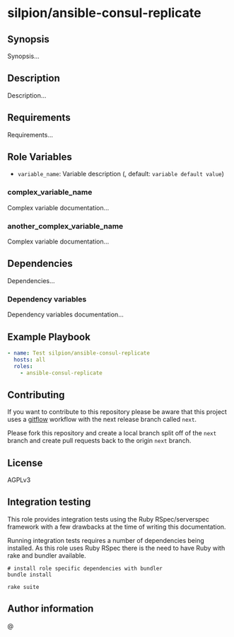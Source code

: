 # silpion/ansible-consul-replicate

## Synopsis

Synopsis...

## Description

Description...

## Requirements

Requirements...

## Role Variables

* ``variable_name``: Variable description (<!variable type>, default: ``variable default value``)

### complex_variable_name

Complex variable documentation...

### another_complex_variable_name

Complex variable documentation...

## Dependencies

Dependencies...

### Dependency variables

Dependency variables documentation...

## Example Playbook

```yaml
- name: Test silpion/ansible-consul-replicate
  hosts: all
  roles:
    - ansible-consul-replicate
```

## Contributing

If you want to contribute to this repository please be aware that this
project uses a [gitflow](http://nvie.com/posts/a-successful-git-branching-model/)
workflow with the next release branch called ``next``.

Please fork this repository and create a local branch split off of the ``next``
branch and create pull requests back to the origin ``next`` branch.

## License

AGPLv3

## Integration testing

This role provides integration tests using the Ruby RSpec/serverspec framework
with a few drawbacks at the time of writing this documentation.

Running integration tests requires a number of dependencies being
installed. As this role uses Ruby RSpec there is the need to have
Ruby with rake and bundler available.

```shell
# install role specific dependencies with bundler
bundle install
```

<!-- -->

```shell
rake suite
```


## Author information

<!Author Name> @<!email_prefix> <!email_suffix>


<!-- vim: set nofen ts=4 sw=4 et: -->
